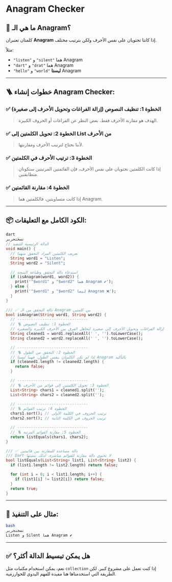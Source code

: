 # Anagram Checker

## 🧠 ما هي الـ Anagram؟

كلمتان تعتبران **Anagram** إذا كانتا تحتويان على نفس الأحرف ولكن بترتيب مختلف.

مثلاً:

- `"listen"` و `"silent"` هما Anagram
- `"dart"` و `"drat"` هما Anagram
- `"hello"` و `"world"` **ليستا** Anagram

---

## 🪜 خطوات إنشاء Anagram Checker:

### ✅ الخطوة 1: تنظيف النصوص (إزالة الفراغات وتحويل الأحرف إلى صغيرة)

> الهدف هو مقارنة الأحرف فقط، بغض النظر عن الفراغات أو الحروف الكبيرة.
> 

### ✅ الخطوة 2: تحويل الكلمتين إلى List من الأحرف

> لأننا نحتاج لترتيب الأحرف ومقارنتها.
> 

### ✅ الخطوة 3: ترتيب الأحرف في الكلمتين

> إذا كانت الكلمتين تحتويان على نفس الأحرف، فإن القائمتين المرتبتين ستكونان متطابقتين.
> 

### ✅ الخطوة 4: مقارنة القائمتين

> إذا كانت متساويتين، فالكلمتين هما Anagram.
> 

---

## 📦 الكود الكامل مع التعليقات:

```dart
dart
نسختحرير
// الدالة الرئيسية للتنفيذ
void main() {
  // تعريف الكلمتين المراد التحقق منهما
  String word1 = "Listen";
  String word2 = "Silent";

  // استدعاء دالة التحقق وطباعة النتيجة
  if (isAnagram(word1, word2)) {
    print('"$word1" و "$word2" هما Anagram ✔️');
  } else {
    print('"$word1" و "$word2" ليسا Anagram ❌');
  }
}

/// ✅ دالة التحقق من الـ Anagram بين كلمتين
bool isAnagram(String word1, String word2) {
  // -------------------------------
  // 🪜 الخطوة 1: تنظيف النصوص
  // إزالة الفراغات وتحويل الأحرف إلى صغيرة لتجاهل الفرق بين الأحرف الكبيرة والصغيرة
  String cleaned1 = word1.replaceAll(' ', '').toLowerCase();
  String cleaned2 = word2.replaceAll(' ', '').toLowerCase();

  // -------------------------------
  // 🪜 الخطوة 2: التحقق من الطول
  // إذا لم تكن الكلمتان بنفس الطول، فهما ليستا Anagram بالتأكيد
  if (cleaned1.length != cleaned2.length) {
    return false;
  }

  // -------------------------------
  // 🪜 الخطوة 3: تحويل الكلمتين إلى قوائم من الأحرف
  List<String> chars1 = cleaned1.split('');
  List<String> chars2 = cleaned2.split('');

  // -------------------------------
  // 🪜 الخطوة 4: ترتيب القوائم
  chars1.sort(); // ترتيب الحروف في الكلمة الأولى
  chars2.sort(); // ترتيب الحروف في الكلمة الثانية

  // -------------------------------
  // 🪜 الخطوة 5: مقارنة القوائم المرتبة
  return listEquals(chars1, chars2);
}

/// ✅ دالة مساعدة للمقارنة بين قائمتين
/// Dart لا تحتوي دالة مقارنة للقوائم مباشرة، لذلك ننشئها
bool listEquals(List<String> list1, List<String> list2) {
  if (list1.length != list2.length) return false;

  for (int i = 0; i < list1.length; i++) {
    if (list1[i] != list2[i]) return false;
  }
  return true;
}

```

---

## 🧪 مثال على التنفيذ:

```bash
bash
نسختحرير
Listen و Silent هما Anagram ✔️

```

---

## ✅ هل يمكن تبسيط الدالة أكثر؟

نعم، يمكن استخدام مكتبات مثل `collection` إذا كنت تعمل على مشروع كبير. لكن الطريقة التي استخدمناها هنا مفيدة للفهم اليدوي للخوارزمية.
